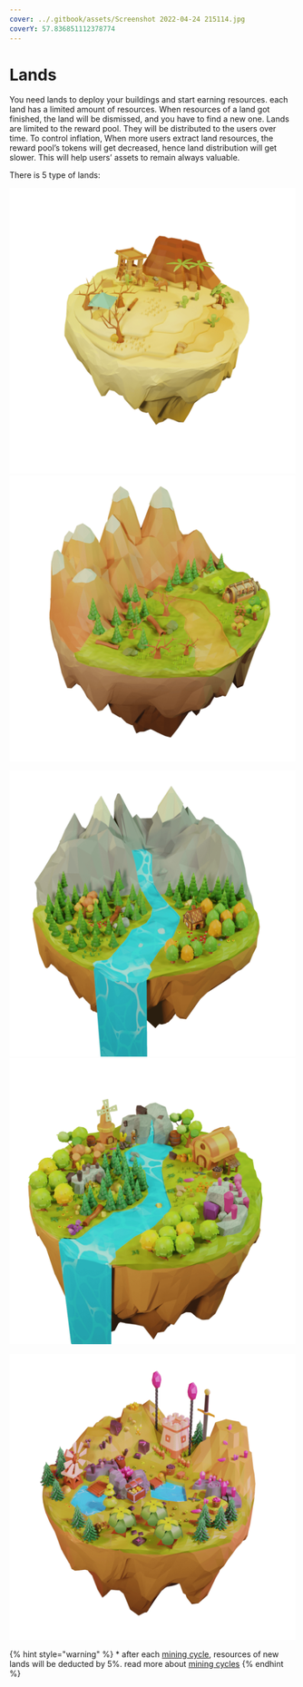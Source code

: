 ```yaml
---
cover: ../.gitbook/assets/Screenshot 2022-04-24 215114.jpg
coverY: 57.836851112378774
---
```


# Lands

You need lands to deploy your buildings and start earning resources. each land has a limited amount of resources. When resources of a land got finished, the land will be dismissed, and you have to find a new one. Lands are limited to the reward pool. They will be distributed to the users over time. To control inflation, When more users extract land resources, the reward pool’s tokens will get decreased, hence land distribution will get slower. This will help users’ assets to remain always valuable.&#x20;

There is 5 type of lands:

![Desert: Has \~25 tokens\* and no Iron and stone resources. every new user can start with this land with -10% earning rate (2800 lands available per day)](../.gitbook/assets/land-desert.png) ![Common: Has \~235 tokens\*, Iron, and Stone. (1400 lands available per day)](../.gitbook/assets/land-common.png)

![Uncommon: Has \~700 tokens\*, Iron, and Stone. +10% earning rate. (480 lands available per day)](../.gitbook/assets/land-uncommon.png) ![Rare: Has \~2800 tokens\*, Iron, and Stone. +20% earning rate. (100 lands available per day)](../.gitbook/assets/land-rare.png)

![Legendary: Has \~14000 tokens\*, Iron, and Stone. +30% earning rate. (20 lands available per day)](../.gitbook/assets/land-legendary.PNG)

{% hint style="warning" %}
&#x20;\* after each [mining cycle](../price-stability.md#mining-cycles), resources of new lands will be deducted by 5%. read more about [mining cycles](../price-stability.md#mining-cycles)
{% endhint %}

